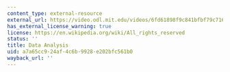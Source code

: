 ```yaml
---
content_type: external-resource
external_url: https://video.odl.mit.edu/videos/6fd61898f9c841bfbf79c7163a2c960d/
has_external_license_warning: true
license: https://en.wikipedia.org/wiki/All_rights_reserved
status: ''
title: Data Analysis
uid: a7a65cc9-24af-4c6b-9928-e202bfc561b0
wayback_url: ''
---
```

